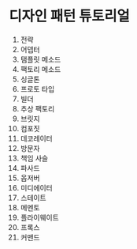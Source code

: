 디자인 패턴 튜토리얼
==

1. 전략 
2. 어뎁터 
3. 탬플릿 메소드 
4. 팩토리 메소드 
5. 싱글톤 
6. 프로토 타입 
7. 빌더 
8. 추상 팩토리 
9. 브릿지 
10. 컴포짓
11. 데코레이터 
12. 방문자
13. 책임 사슬
14. 파사드
15. 옵저버
16. 미디에이터 
17. 스테이트
18. 메멘토
19. 플라이웨이트
20. 프록스
21. 커맨드